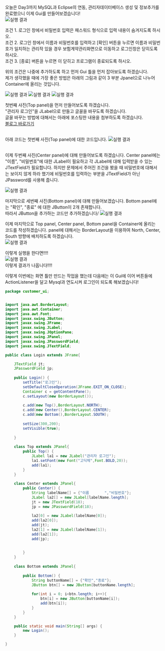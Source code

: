 오늘은 Day3까지 MySQL과 Eclipse의 연동, 관리자데이터베이스 생성 및 정보추가를 완료했으니 이제 Gui를 만들어보겠습니다!<br>
![실행 결과](https://github.com/junhyeok1667/JDBC-PROJECT-insurance-/blob/main/Day4/img.png)

조건 1. 로그인 창에서 비밀번호 입력은 패스워드 형식으로 입력 내용이 숨겨지도록 하시오.<br>
조건 2. 로그인 창에서 이름과 비밀번호를 입력하고 [확인] 버튼을 누르면 이름과 비밀번호가 일치하는 관리작 있을 경우 보험계약관리화면으로 이동하고 로그인창은 닫히도록 하시오.<br>
조건 3. [종료] 버튼을 누르면 이 닫히고 프로그램이 종료되도록 하시오.<br>

위의 조건은 나중에 추가하도록 하고 먼저 Gui 틀을 먼저 잡아보도록 하겠습니다.<br>
제가 생각했을 때에 가장 좋은 방법은 아래의 그림과 같이 3 부분 Jpanel으로 나누어 Container에 올리는 것입니다.<br>

![실행 결과](https://github.com/junhyeok1667/JDBC-PROJECT-insurance-/blob/main/Day4/img_1.png)
![실행 결과](https://github.com/junhyeok1667/JDBC-PROJECT-insurance-/blob/main/Day4/img_2.png)
![실행 결과](https://github.com/junhyeok1667/JDBC-PROJECT-insurance-/blob/main/Day4/img_3.png)

첫번째 사진(Top panel)을 먼저 만들어보도록 하겠습니다.<br>
"관리자 로그인"을 JLabel으로 만들고 글꼴을 바꾸도록 하겠습니다.<br>
글꼴 바꾸는 방법에 대해서는 아래에 포스팅한 내용을 첨부하도록 하겠습니다.<br>
[블로그 바로가기](https://chillysugar-study.tistory.com/2)<br>
<br>

아래 코드는 첫번째 사진(Top panel)에 대한 코드입니다. 
![실행 결과](https://github.com/junhyeok1667/JDBC-PROJECT-insurance-/blob/main/Day4/img_4.png)

<br>
이제 두번째 사진(Center panel)에 대해 만들어보도록 하겠습니다.
Center panel에는 "이름", "비밀번호"에 대한 JLabel이 필요하고 각 JLabel에 대해 입력받을 수 있는 JTextField가 필요합니다. 하지만 문제에서 주어진 조건을 봤을 때 비밀번호에 대해서는 보이지 않게 하라 했기에 비밀번호를 입력하는 부분을 JTextField가 아닌 JPassword를 사용해 줍니다.<br>

![실행 결과](https://github.com/junhyeok1667/JDBC-PROJECT-insurance-/blob/main/Day4/img_5.png)


마지막으로 세번째 사진(Bottom panel)에 대해 만들어보겠습니다.
Bottom panel에는 "확인", "종료" 에 대한 JButton이 2개 존재합니다.<br>
따라서 JButton을 추가하는 코드만 추가하겠습니다/
![실행 결과](https://github.com/junhyeok1667/JDBC-PROJECT-insurance-/blob/main/Day4/img_6.png)

이제 마지막으로 Top panel, Center panel, Bottom panel을 Container에 올리는 코드를 작성하겠습니다. panel에 대해서는 BorderLayout을 이용하여 North, Center, South 방향에 배치하도록 하겠습니다.<br>
![실행 결과](https://github.com/junhyeok1667/JDBC-PROJECT-insurance-/blob/main/Day4/img_7.png)

이렇게 실행을 한다면!!!!<br>
![실행 결과](https://github.com/junhyeok1667/JDBC-PROJECT-insurance-/blob/main/Day4/img_8.png)
<br>
이렇게 결과가 나옵니다!!!!<br>

이렇게 이번에는 화면 틀만 만드는 작업을 했는데 다음에는 이 Gui에 이어 버튼들에 ActionListener을 달고 Mysql과 연도시켜 로그인이 되도록 해보겠습니다!<br>

```java
package customer_ui;


import java.awt.BorderLayout;
import java.awt.Container;
import java.awt.Font;
import javax.swing.JButton;
import javax.swing.JFrame;
import javax.swing.JLabel;
import javax.swing.JOptionPane;
import javax.swing.JPanel;
import javax.swing.JPasswordField;
import javax.swing.JTextField;

public class Login extends JFrame{

	JTextField jt;
	JPasswordField jp;
	
	public Login() {
		setTitle("로그인");
		setDefaultCloseOperation(JFrame.EXIT_ON_CLOSE);
		Container c = getContentPane();
		c.setLayout(new BorderLayout());
		
		c.add(new Top(),BorderLayout.NORTH);
		c.add(new Center(),BorderLayout.CENTER);
		c.add(new Bottom(),BorderLayout.SOUTH);
		
		setSize(300,200);
		setVisible(true);
		
	}
	
	class Top extends JPanel{
		public Top() {
			JLabel la1 = new JLabel("관리자 로그인");
			la1.setFont(new Font("고딕체",Font.BOLD,20));
			add(la1);
		}
	}
	
	class Center extends JPanel{
		public Center() {
			String labelName[] = {"이름       ","비밀번호"};
			JLabel la2[] = new JLabel[labelName.length];
			jt = new JTextField(18);
			jp = new JPasswordField(18);
			
			la2[0] = new JLabel(labelName[0]);
			add(la2[0]);
			add(jt);
			la2[1] = new JLabel(labelName[1]);
			add(la2[1]);
			add(jp);
				
			
		}
	}
	
	class Bottom extends JPanel{
		
		public Bottom() {	
			String buttonName[] = {"확인","종료"};
			JButton btn[] = new JButton[buttonName.length];
			
			for(int i = 0; i<btn.length; i++){
				btn[i] = new JButton(buttonName[i]);
				add(btn[i]);
			}
		}
	}

	public static void main(String[] args) {
		new Login();
	}

}


 
